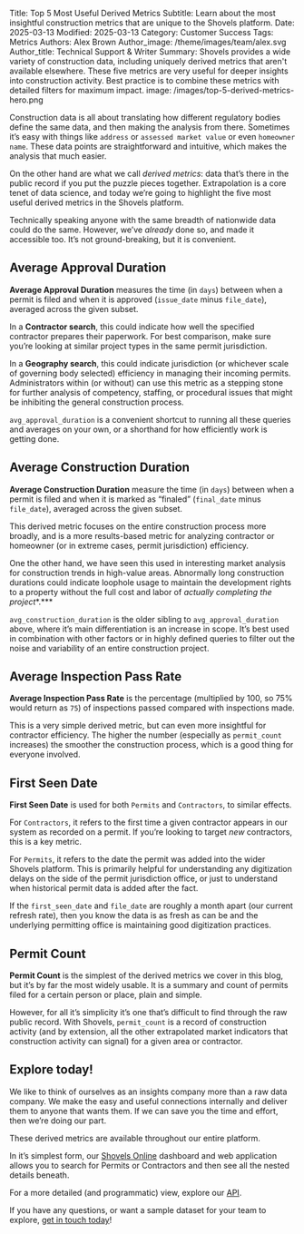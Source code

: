 Title: Top 5 Most Useful Derived Metrics
Subtitle: Learn about the most insightful construction metrics that are unique to the Shovels platform.
Date: 2025-03-13
Modified: 2025-03-13
Category: Customer Success
Tags: Metrics
Authors: Alex Brown
Author_image: /theme/images/team/alex.svg
Author_title: Technical Support & Writer
Summary: Shovels provides a wide variety of construction data, including uniquely derived metrics that aren't available elsewhere. These five metrics are very useful for deeper insights into construction activity. Best practice is to combine these metrics with detailed filters for maximum impact.
image: /images/top-5-derived-metrics-hero.png

Construction data is all about translating how different regulatory bodies define the same data, and then making the analysis from there. Sometimes it’s easy with things like `address` or `assessed market value` or even `homeowner name`. These data points are straightforward and intuitive, which makes the analysis that much easier. 

On the other hand are what we call *derived metrics*: data that’s there in the public record if you put the puzzle pieces together. Extrapolation is a core tenet of data science, and today we’re going to highlight the five most useful derived metrics in the Shovels platform. 

Technically speaking anyone with the same breadth of nationwide data could do the same. However, we’ve *already* done so, and made it accessible too. It’s not ground-breaking, but it is convenient.

## Average Approval Duration

**Average Approval Duration** measures the time (in `days`) between when a permit is filed and when it is approved (`issue_date` minus `file_date`), averaged across the given subset. 

In a **Contractor search**, this could indicate how well the specified contractor prepares their paperwork. For best comparison, make sure you’re looking at similar project types in the same permit jurisdiction. 

In a **Geography search**, this could indicate jurisdiction (or whichever scale of governing body selected) efficiency in managing their incoming permits. Administrators within (or without) can use this metric as a stepping stone for further analysis of competency, staffing, or procedural issues that might be inhibiting the general construction process.

`avg_approval_duration` is a convenient shortcut to running all these queries and averages on your own, or a shorthand for how efficiently work is getting done.

## Average Construction Duration

**Average Construction Duration** measure the time (in `days`) between when a permit is filed and when it is marked as “finaled” (`final_date` minus `file_date`), averaged across the given subset.

This derived metric focuses on the entire construction process more broadly, and is a more results-based metric for analyzing contractor or homeowner (or in extreme cases, permit jurisdiction) efficiency.

One the other hand, we have seen this used in interesting market analysis for construction trends in high-value areas. Abnormally long construction durations could indicate loophole usage to maintain the development rights to a property without the full cost and labor of *actually completing the project**.*** 

`avg_construction_duration` is the older sibling to `avg_approval_duration` above, where it’s main differentiation is an increase in scope. It’s best used in combination with other factors or in highly defined queries to filter out the noise and variability of an entire construction project.

## Average Inspection Pass Rate

**Average Inspection Pass Rate** is the percentage (multiplied by 100, so 75% would return as `75`) of inspections passed compared with inspections made. 

This is a very simple derived metric, but can even more insightful for contractor efficiency. The higher the number (especially as `permit_count` increases) the smoother the construction process, which is a good thing for everyone involved.

## First Seen Date

**First Seen Date** is used for both `Permits` and `Contractors`, to similar effects. 

For `Contractors`, it refers to the first time a given contractor appears in our system as recorded on a permit. If you’re looking to target *new* contractors, this is a key metric. 

For `Permits`, it refers to the date the permit was added into the wider Shovels platform. This is primarily helpful for understanding any digitization delays on the side of the permit jurisdiction office, or just to understand when historical permit data is added after the fact. 

If the `first_seen_date` and `file_date` are roughly a month apart (our current refresh rate), then you know the data is as fresh as can be and the underlying permitting office is maintaining good digitization practices.

## Permit Count

**Permit Count** is the simplest of the derived metrics we cover in this blog, but it’s by far the most widely usable. It is a summary and count of permits filed for a certain person or place, plain and simple. 

However, for all it’s simplicity it’s one that’s difficult to find through the raw public record. With Shovels, `permit_count` is a record of construction activity (and by extension, all the other extrapolated market indicators that construction activity can signal) for a given area or contractor.

## Explore today!

We like to think of ourselves as an insights company more than a raw data company. We make the easy and useful connections internally and deliver them to anyone that wants them. If we can save you the time and effort, then we’re doing our part. 

These derived metrics are available throughout our entire platform.

In it’s simplest form, our [Shovels Online](https://app.shovels.ai) dashboard and web application allows you to search for Permits or Contractors and then see all the nested details beneath. 

For a more detailed (and programmatic) view, explore our [API](https://docs.shovels.ai/docs/shovels-api-introduction). 

If you have any questions, or want a sample dataset for your team to explore, [get in touch today](mailto:sales@shovels.ai)!